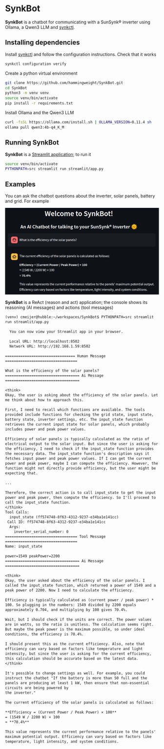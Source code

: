 # SynkBot
**SynkBot** is a chatbot for communicating with a SunSynk® inverter using Ollama, a Qwen3 LLM and [synkctl](https://github.com/hammingweight/synkctl).

## Installing dependencies
Install [synkctl](https://github.com/hammingweight/synkctl/releases/tag/v1.13.0) and follow the configuration instructions. Check that it works

```bash
synkctl configuration verify
```

Create a python virtual environment

```bash
git clone https://github.com/hammingweight/SynkBot.git
cd SynkBot
python3 -m venv venv
source venv/bin/activate
pip install -r requirements.txt
```

Install Ollama and the Qwen3 LLM

```bash
curl -fsSL https://ollama.com/install.sh | OLLAMA_VERSION=0.11.4 sh 
ollama pull qwen3:4b-q4_K_M
```

## Running SynkBot
**SynkBot** is a [Streamlit application](https://streamlit.io); to run it

```bash
source venv/bin/activate
PYTHONPATH=src streamlit run streamlit/app.py
```

## Examples
You can ask the chatbot questions about the inverter, solar panels, battery and grid. For example

![basic](./images/basic.png)

**SynkBot** is a ReAct (reason and act) application; the console shows its reasoning (AI messages) and actions (tool messages)
```
(venv) cmeijer@hubble:~/workspaces/SynkBot$ PYTHONPATH=src streamlit run streamlit/app.py 

  You can now view your Streamlit app in your browser.

  Local URL: http://localhost:8502
  Network URL: http://192.168.1.59:8502

================================ Human Message =================================

What is the efficiency of the solar panels?
================================== Ai Message ==================================

<think>
Okay, the user is asking about the efficiency of the solar panels. Let me think about how to approach this.

First, I need to recall which functions are available. The tools provided include functions for checking the grid state, input state, battery state, inverter settings, etc. The input_state function retrieves the current input state for solar panels, which probably includes power and peak power values. 

Efficiency of solar panels is typically calculated as the ratio of electrical output to the solar input. But since the user is asking for the efficiency, I need to check if the input_state function provides the necessary data. The input_state function's description says it fetches input power and peak power values. If I can get the current power and peak power, maybe I can compute the efficiency. However, the function might not directly provide efficiency, but the user might be expecting that.

...

Therefore, the correct action is to call input_state to get the input power and peak power, then compute the efficiency. So I'll proceed to call the input_state function.
</think>
Tool Calls:
  input_state (ff574748-8f63-4312-9237-e34ba1e141cc)
 Call ID: ff574748-8f63-4312-9237-e34ba1e141cc
  Args:
    inverter_serial_number: 0
================================= Tool Message =================================
Name: input_state

power=1549 peakPower=2200
================================== Ai Message ==================================

<think>
Okay, the user asked about the efficiency of the solar panels. I called the input_state function, which returned a power of 1549 and a peak power of 2200. Now I need to calculate the efficiency.

Efficiency is typically calculated as (current power / peak power) * 100. So plugging in the numbers: 1549 divided by 2200 equals approximately 0.704, and multiplying by 100 gives 70.4%. 

Wait, but I should check if the units are correct. The power values are in watts, so the ratio is unitless. The calculation seems right. But maybe the peak power is the maximum possible, so under ideal conditions, the efficiency is 70.4%. 

I should present this as the current efficiency. Also, note that efficiency can vary based on factors like temperature and light intensity, but since the user is asking for the current efficiency, this calculation should be accurate based on the latest data.
</think>

It's possible to change settings as well. For example, you could instruct the chatbot "If the battery is more than 50 full and the panels are producing at least 1 kW, then ensure that non-essential circuits are being powered by
the inverter."

The current efficiency of the solar panels is calculated as follows:

**Efficiency = (Current Power / Peak Power) × 100**  
= (1549 W / 2200 W) × 100  
≈ **70.4%**

This value represents the current performance relative to the panels' maximum potential output. Efficiency can vary based on factors like temperature, light intensity, and system conditions.

```


